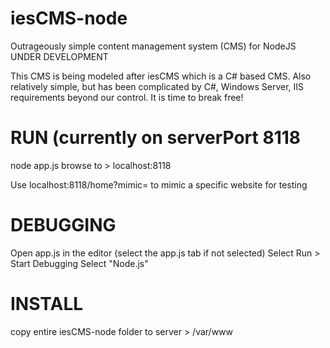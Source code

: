 # iesCMS-node
Outrageously simple content management system (CMS) for NodeJS
UNDER DEVELOPMENT

This CMS is being modeled after iesCMS which is a C# based CMS.  Also relatively simple, but has been complicated by C#, Windows Server, IIS requirements beyond our control.  It is time to break free!

# RUN  (currently on serverPort 8118
node app.js
browse to > localhost:8118

Use localhost:8118/home?mimic=<siteid> to mimic a specific website for testing

# DEBUGGING
Open app.js in the editor (select the app.js tab if not selected)
Select Run > Start Debugging
Select "Node.js"

# INSTALL
copy entire iesCMS-node folder to server > /var/www
